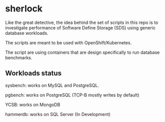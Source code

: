 # sherlock

Like the great detective, the idea behind the set of scripts in this repo is to investigate performance of Software Define Storage (SDS) using generic database workloads.

The scripts are meant to be used with OpenShift/Kubernetes.

The script are using containers that are design specifically to run database benchmarks.

## Workloads status

sysbench: works on MySQL and PostgreSQL.

pgbench: works on PostgreSQL (TCP-B mostly writes by default)

YCSB: works on MongoDB

hammerdb: works on SQL Server (In Development)
